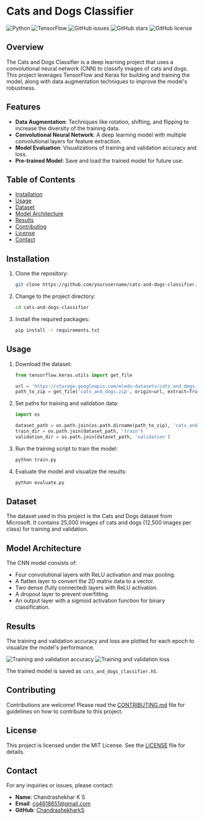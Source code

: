 # Cats and Dogs Classifier

![Python](https://img.shields.io/badge/Python-3.8+-blue.svg)
![TensorFlow](https://img.shields.io/badge/TensorFlow-2.0+-orange.svg)
![GitHub issues](https://img.shields.io/github/issues/yourusername/cats-and-dogs-classifier)
![GitHub stars](https://img.shields.io/github/stars/yourusername/cats-and-dogs-classifier)
![GitHub license](https://img.shields.io/github/license/yourusername/cats-and-dogs-classifier)

## Overview

The Cats and Dogs Classifier is a deep learning project that uses a convolutional neural network (CNN) to classify images of cats and dogs. This project leverages TensorFlow and Keras for building and training the model, along with data augmentation techniques to improve the model's robustness.

## Features

- **Data Augmentation**: Techniques like rotation, shifting, and flipping to increase the diversity of the training data.
- **Convolutional Neural Network**: A deep learning model with multiple convolutional layers for feature extraction.
- **Model Evaluation**: Visualizations of training and validation accuracy and loss.
- **Pre-trained Model**: Save and load the trained model for future use.

## Table of Contents

- [Installation](#installation)
- [Usage](#usage)
- [Dataset](#dataset)
- [Model Architecture](#model-architecture)
- [Results](#results)
- [Contributing](#contributing)
- [License](#license)
- [Contact](#contact)

## Installation

1. Clone the repository:
    ```bash
    git clone https://github.com/yourusername/cats-and-dogs-classifier.git
    ```
2. Change to the project directory:
    ```bash
    cd cats-and-dogs-classifier
    ```
3. Install the required packages:
    ```bash
    pip install -r requirements.txt
    ```

## Usage

1. Download the dataset:
    ```python
    from tensorflow.keras.utils import get_file

    url = 'https://storage.googleapis.com/mledu-datasets/cats_and_dogs_filtered.zip'
    path_to_zip = get_file('cats_and_dogs.zip', origin=url, extract=True)
    ```
2. Set paths for training and validation data:
    ```python
    import os

    dataset_path = os.path.join(os.path.dirname(path_to_zip), 'cats_and_dogs_filtered')
    train_dir = os.path.join(dataset_path, 'train')
    validation_dir = os.path.join(dataset_path, 'validation')
    ```
3. Run the training script to train the model:
    ```python
    python train.py
    ```
4. Evaluate the model and visualize the results:
    ```python
    python evaluate.py
    ```

## Dataset

The dataset used in this project is the Cats and Dogs dataset from Microsoft. It contains 25,000 images of cats and dogs (12,500 images per class) for training and validation.

## Model Architecture

The CNN model consists of:
- Four convolutional layers with ReLU activation and max pooling.
- A flatten layer to convert the 2D matrix data to a vector.
- Two dense (fully connected) layers with ReLU activation.
- A dropout layer to prevent overfitting.
- An output layer with a sigmoid activation function for binary classification.

## Results

The training and validation accuracy and loss are plotted for each epoch to visualize the model's performance.

![Training and validation accuracy](training_validation_accuracy.png)
![Training and validation loss](training_validation_loss.png)

The trained model is saved as `cats_and_dogs_classifier.h5`.

## Contributing

Contributions are welcome! Please read the [CONTRIBUTING.md](CONTRIBUTING.md) file for guidelines on how to contribute to this project.

## License

This project is licensed under the MIT License. See the [LICENSE](LICENSE) file for details.

## Contact

For any inquiries or issues, please contact:

- **Name**: Chandrashekhar K S
- **Email**: cg4618651@gmail.com
- **GitHub**: [ChandrashekharkS](https://github.com/ChandrashekharkS)
